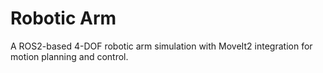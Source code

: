 # Robotic Arm

A ROS2-based 4-DOF robotic arm simulation with MoveIt2 integration for motion planning and control.